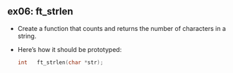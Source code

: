 ## ex06: ft_strlen ##

- Create a function that counts and returns the number of characters in a string.
- Here’s how it should be prototyped:

  ```c
  int	ft_strlen(char *str);
